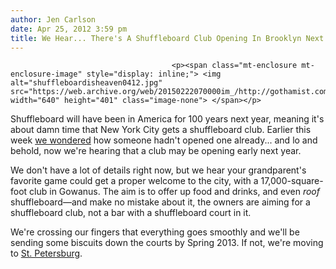 ```yaml
---
author: Jen Carlson
date: Apr 25, 2012 3:59 pm
title: We Hear... There's A Shuffleboard Club Opening In Brooklyn Next Year!
---
```


	
										<p><span class="mt-enclosure mt-enclosure-image" style="display: inline;"> <img alt="shuffleboardisheaven0412.jpg" src="https://web.archive.org/web/20150222070000im_/http://gothamist.com/attachments/arts_jen/shuffleboardisheaven0412.jpg" width="640" height="401" class="image-none"> </span></p>

<p>Shuffleboard will have been in America for 100 years next year, meaning it&apos;s about damn time that New York City gets a shuffleboard club. Earlier this week <a href="https://web.archive.org/web/20150222070000/http://gothamist.com/2012/04/24/why_arent_there_any_real_shuffleboa.php">we wondered</a> how someone hadn&apos;t opened one already... and lo and behold, now we&apos;re hearing that a club may be opening early next year. </p>

<p>We don&apos;t have a lot of details right now, but we hear your grandparent&apos;s favorite game could get a proper welcome to the city, with a 17,000-square-foot club in Gowanus. The aim is to offer up food and drinks, and even <em>roof</em> shuffleboard&#x2014;and make no mistake about it, the owners are aiming for a shuffleboard club, not a bar with a shuffleboard court in it.</p>

<p>We&apos;re crossing our fingers that everything goes smoothly and we&apos;ll be sending some biscuits down the courts by Spring 2013. If not, we&apos;re moving to <a href="https://web.archive.org/web/20150222070000/http://stpeteshuffle.com/">St. Petersburg</a>.</p>					
										
									
				